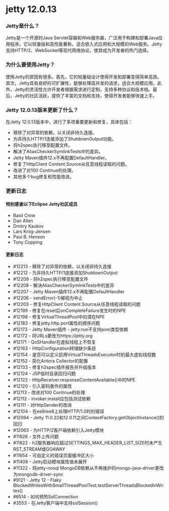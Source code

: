 # jetty 12.0.13
### Jetty是什么？

Jetty是一个开源的Java Servlet容器和Web服务器，广泛用于构建和部署Java应用程序。它以轻量级和高性能著称，适合嵌入式应用和大规模的Web服务。Jetty支持HTTP/2、WebSocket等现代网络协议，使其成为开发者的热门选择。

### 为什么要使用Jetty？

使用Jetty的原因有很多。首先，它的轻量级设计使得开发和部署变得简单高效。其次，Jetty具有良好的可扩展性，能够处理高并发的请求，适合大规模应用。此外，Jetty的灵活性允许开发者根据需求进行定制，支持多种协议和技术栈。最后，Jetty的社区活跃，提供了丰富的文档和支持，使得开发者能够快速上手。

### Jetty 12.0.13版本更新了什么？

在Jetty 12.0.13版本中，进行了多项重要更新和修复，具体包括：

- 移除了对异常的依赖，以关闭非持久连接。
- 为非持久HTTP/1连接添加了ShutdownOutput功能。
- 将h2spec执行移至配置文件。
- 解决了AliasCheckerSymlinkTests中的差异。
- Jetty Maven插件12.x不再配置DefaultHandler。
- 修复了HttpClient Content.Source从任意线程读取的问题。
- 改进了对100 Continue的处理。
- 其他多个bug修复和性能改进。

### 更新日志

#### 特别感谢以下Eclipse Jetty社区成员

- Basil Crow
- Dan Allen
- Dmitry Kaukov
- Lars Krog-Jensen
- Paul B. Henson
- Tony Copping

#### 更新日志

- #12213 - 移除了对异常的依赖，以关闭非持久连接
- #12212 - 为非持久HTTP/1连接添加ShutdownOutput
- #12209 - 将h2spec执行移至配置文件
- #12208 - 解决AliasCheckerSymlinkTests中的差异
- #12207 - Jetty Maven插件12.x不再配置DefaultHandler
- #12206 - sendError(-1)被视为中止
- #12203 - 修复HttpClient Content.Source从任意线程读取的问题
- #12199 - 修复在reset后onCompleteFailure发生时的NPE
- #12198 - 修复VirtualThreadPool中的潜在NPE
- #12183 - 修复jetty.http.port属性的顺序问题
- #12173 - Jetty Maven插件 - jetty:run不支持pom类型依赖
- #12172 - 将URLs更改为https://jetty.org
- #12171 - QoSHandler在虚拟线程上不恢复
- #12163 - HttpConfiguration转储缺少条目
- #12154 - 是否可以定义启用VirtualThreadsExecutor时的最大虚拟线程数
- #12152 - 简化Antora Collector的配置
- #12133 - 修复h2spec插件报告并升级版本
- #12124 - JSP临时目录回归问题
- #12122 - HttpReceiver.responseContentAvailable()中的NPE
- #12120 - 引入密码套件的属性
- #12113 - 改进对100 Continue的处理
- #12112 - invoker:install应包括测试依赖
- #12111 - 对HttpSender的改进
- #12104 - 在ee9/ee8上处理HTTP/1.0时的错误
- #12094 - Jetty 11.0.22和12.0.11之间ContextFactory.getObjectInstance()的回归
- #12063 - 为HTTP/2客户端依赖引入Jetty模块
- #11926 - 文件上传问题
- #11822 - h2服务器响应超过SETTINGS_MAX_HEADER_LIST_SIZE时未产生RST_STREAM或GOAWAY
- #11654 - 可自定义的错误页面缓冲区大小
- #11408 - Jetty启动模块属性值未展开
- #11322 - 将jetty-nosql MongoDB依赖从不再维护的mongo-java-driver更改为mongodb-driver-sync
- #9121 - Jetty 12 - Flaky BlockedWritesWithSmallThreadPoolTest.testServerThreadsBlockedInWrites()
- #6514 - 如何预热SslConnection
- #3553 - 在Jetty客户端中支持sslSession()